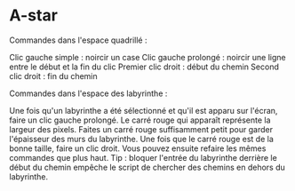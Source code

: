 # A-star

Commandes dans l'espace quadrillé :

Clic gauche simple : noircir un case
Clic gauche prolongé : noircir une ligne entre le début et la fin du clic
Premier clic droit : début du chemin
Second clic droit : fin du chemin

Commandes dans l'espace des labyrinthe :

Une fois qu'un labyrinthe a été sélectionné et qu'il est apparu sur l'écran,
faire un clic gauche prolongé. Le carré rouge qui apparaît représente la largeur des pixels.
Faites un carré rouge suffisamment petit pour garder l'épaisseur des murs du labyrinthe.
Une fois que le carré rouge est de la bonne taille, faire un clic droit.
Vous pouvez ensuite refaire les mêmes commandes que plus haut.
Tip : bloquer l'entrée du labyrinthe derrière le début du chemin empêche le script de chercher des chemins en dehors du labyrinthe.
